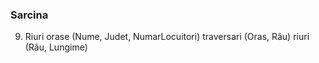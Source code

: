 ### Sarcina
9. Riuri
orase (Nume, Judet, NumarLocuitori)
traversari (Oras, Râu)
riuri (Râu, Lungime)
